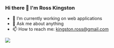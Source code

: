 ### Hi there 👋 I'm Ross Kingston

<!--
**Kingstr3/Kingstr3** is a ✨ _special_ ✨ repository because its `README.md` (this file) appears on your GitHub profile.
- 👯 I’m looking to collaborate on ...
- 🤔 I’m looking for help with ...
- 😄 Pronouns: ...
- ⚡ Fun fact: ...
- 🌱 I’m currently learning React
<img src="https://img.shields.io/badge/Python-3776AB?style=for-the-badge&logo=python&logoColor=white"/>

<img src="https://github-readme-stats.vercel.app/api?username=Kingstr3&show_icons=true"/>

<img src="https://github-readme-stats.vercel.app/api/top-langs?username=Kingstr3"/>
-->

- 🔭 I’m currently working on web applications
- 💬 Ask me about anything
- 📫 How to reach me: kingston.ross@gmail.com 

<img src="https://img.shields.io/badge/LinkedIn-0077B5?style=for-the-badge&logo=linkedin&logoColor=white"/>







